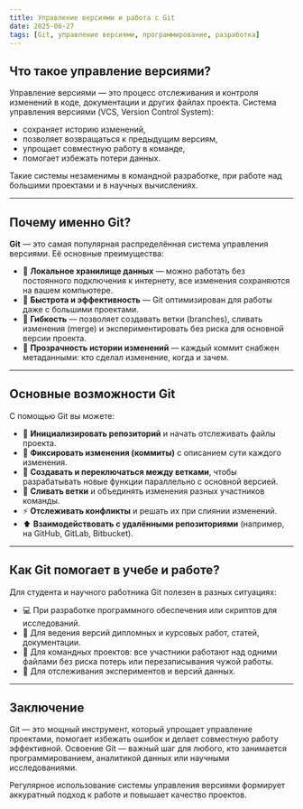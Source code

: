 ```yaml
---
title: Управление версиями и работа с Git
date: 2025-06-27
tags: [Git, управление версиями, программирование, разработка]
---
```


## Что такое управление версиями?

Управление версиями — это процесс отслеживания и контроля изменений в коде, документации и других файлах проекта. Система управления версиями (VCS, Version Control System):

- сохраняет историю изменений,
- позволяет возвращаться к предыдущим версиям,
- упрощает совместную работу в команде,
- помогает избежать потери данных.

Такие системы незаменимы в командной разработке, при работе над большими проектами и в научных вычислениях.

---

## Почему именно Git?

**Git** — это самая популярная распределённая система управления версиями. Её основные преимущества:

- 🔹 **Локальное хранилище данных** — можно работать без постоянного подключения к интернету, все изменения сохраняются на вашем компьютере.
- 🔹 **Быстрота и эффективность** — Git оптимизирован для работы даже с большими проектами.
- 🔹 **Гибкость** — позволяет создавать ветки (branches), сливать изменения (merge) и экспериментировать без риска для основной версии проекта.
- 🔹 **Прозрачность истории изменений** — каждый коммит снабжен метаданными: кто сделал изменение, когда и зачем.

---

## Основные возможности Git

С помощью Git вы можете:

- 📌 **Инициализировать репозиторий** и начать отслеживать файлы проекта.
- 🔄 **Фиксировать изменения (коммиты)** с описанием сути каждого изменения.
- 🌿 **Создавать и переключаться между ветками**, чтобы разрабатывать новые функции параллельно с основной версией.
- 🔀 **Сливать ветки** и объединять изменения разных участников команды.
- ⚡ **Отслеживать конфликты** и решать их при слиянии изменений.
- ⬆ **Взаимодействовать с удалёнными репозиториями** (например, на GitHub, GitLab, Bitbucket).

---

## Как Git помогает в учебе и работе?

Для студента и научного работника Git полезен в разных ситуациях:

- 💻 При разработке программного обеспечения или скриптов для исследований.
- 📄 Для ведения версий дипломных и курсовых работ, статей, документации.
- 🤝 Для командных проектов: все участники работают над одними файлами без риска потерь или перезаписывания чужой работы.
- 🧪 Для отслеживания экспериментов и версий данных.

---

## Заключение

Git — это мощный инструмент, который упрощает управление проектами, помогает избежать ошибок и делает совместную работу эффективной. Освоение Git — важный шаг для любого, кто занимается программированием, аналитикой данных или научными исследованиями.  

Регулярное использование системы управления версиями формирует аккуратный подход к работе и повышает качество проектов.

